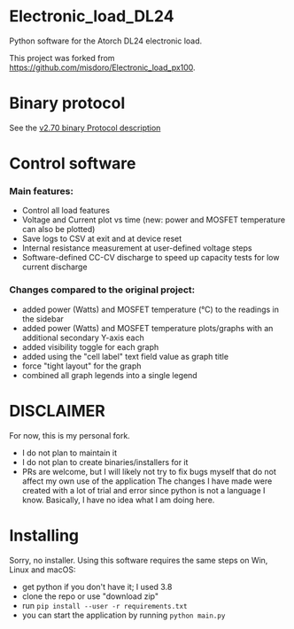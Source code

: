 # Electronic_load_DL24

Python software for the Atorch DL24 electronic load.

This project was forked from https://github.com/misdoro/Electronic_load_px100.

# Binary protocol

See the [v2.70 binary Protocol description](protocol_PX-100_2_70.md)

# Control software

### Main features:

- Control all load features
- Voltage and Current plot vs time (new: power and MOSFET temperature can also be plotted)
- Save logs to CSV at exit and at device reset
- Internal resistance measurement at user-defined voltage steps
- Software-defined CC-CV discharge to speed up capacity tests for low current discharge

### Changes compared to the original project:
- added power (Watts) and MOSFET temperature (°C) to the readings in the sidebar
- added power (Watts) and MOSFET temperature plots/graphs with an additional secondary Y-axis each
- added visibility toggle for each graph
- added using the "cell label" text field value as graph title 
- force "tight layout" for the graph
- combined all graph legends into a single legend

# DISCLAIMER

For now, this is my personal fork.
- I do not plan to maintain it
- I do not plan to create binaries/installers for it
- PRs are welcome, but I will likely not try to fix bugs myself that do not affect my own use of the application
The changes I have made were created with a lot of trial and error since python is not a language I know. Basically,
I have no idea what I am doing here.

# Installing

Sorry, no installer. Using this software requires the same steps on Win, Linux and macOS:
- get python if you don't have it; I used 3.8
- clone the repo or use "download zip"
- run `pip install --user -r requirements.txt`
- you can start the application by running `python main.py`

